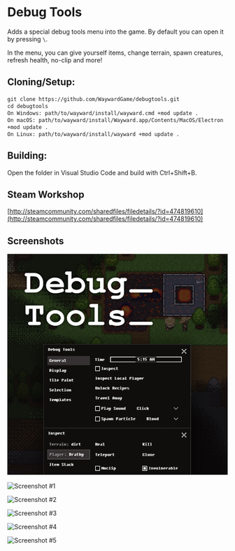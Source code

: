 # Debug Tools
Adds a special debug tools menu into the game. By default you can open it by pressing `\`.

In the menu, you can give yourself items, change terrain, spawn creatures, refresh health, no-clip and more!

## Cloning/Setup:
```
git clone https://github.com/WaywardGame/debugtools.git
cd debugtools
On Windows: path/to/wayward/install/wayward.cmd +mod update .
On macOS: path/to/wayward/install/Wayward.app/Contents/MacOS/Electron +mod update .
On Linux: path/to/wayward/install/wayward +mod update .
```

## Building:
Open the folder in Visual Studio Code and build with Ctrl+Shift+B.

## Steam Workshop
[http://steamcommunity.com/sharedfiles/filedetails/?id=474819610](http://steamcommunity.com/sharedfiles/filedetails/?id=474819610)

## Screenshots
![Debug Tools](https://raw.githubusercontent.com/WaywardGame/debugtools/master/mod.png "Debug Tools")

![Screenshot #1](https://steamuserimages-a.akamaihd.net/ugc/951837284911276512/8BEF463069DAC4715DD135BF884AF69AE5E5E94E/ "Screenshot #1")

![Screenshot #2](https://steamuserimages-a.akamaihd.net/ugc/951837284911276530/757CC5717567AC57DEEB0BE7EA48B9C53468F2EF/ "Screenshot #2")

![Screenshot #3](https://steamuserimages-a.akamaihd.net/ugc/951837284911276542/98BFAB237291ADC82F67D86E60FB619B6EC2D7C4/ "Screenshot #3")

![Screenshot #4](https://steamuserimages-a.akamaihd.net/ugc/951837284911276553/38FF94B245EA9EAF21129A5F8D209CBA6A91E28B/ "Screenshot #4")

![Screenshot #5](https://steamuserimages-a.akamaihd.net/ugc/951837284911276569/15DF20358065FBB6F67FC6971835ECC0190072D1/ "Screenshot #5")
